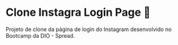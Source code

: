 # Clone Instagra Login Page 💜

Projeto de clone da página de login do Instagram desenvolvido no Bootcamp da DIO - Spread.
